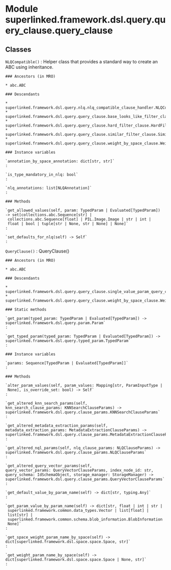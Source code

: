 Module superlinked.framework.dsl.query.query_clause.query_clause
================================================================

Classes
-------

`NLQCompatible()`
:   Helper class that provides a standard way to create an ABC using
    inheritance.

    ### Ancestors (in MRO)

    * abc.ABC

    ### Descendants

    * superlinked.framework.dsl.query.nlq.nlq_compatible_clause_handler.NLQCompatibleClauseHandler
    * superlinked.framework.dsl.query.query_clause.base_looks_like_filter_clause.BaseLooksLikeFilterClause
    * superlinked.framework.dsl.query.query_clause.hard_filter_clause.HardFilterClause
    * superlinked.framework.dsl.query.query_clause.similar_filter_clause.SimilarFilterClause
    * superlinked.framework.dsl.query.query_clause.weight_by_space_clause.WeightBySpaceClause

    ### Instance variables

    `annotation_by_space_annotation: dict[str, str]`
    :

    `is_type_mandatory_in_nlq: bool`
    :

    `nlq_annotations: list[NLQAnnotation]`
    :

    ### Methods

    `get_allowed_values(self, param: TypedParam | Evaluated[TypedParam]) ‑> set[collections.abc.Sequence[str] | collections.abc.Sequence[float] | PIL.Image.Image | str | int | float | bool | tuple[str | None, str | None] | None]`
    :

    `set_defaults_for_nlq(self) ‑> Self`
    :

`QueryClause()`
:   QueryClause()

    ### Ancestors (in MRO)

    * abc.ABC

    ### Descendants

    * superlinked.framework.dsl.query.query_clause.single_value_param_query_clause.SingleValueParamQueryClause
    * superlinked.framework.dsl.query.query_clause.weight_by_space_clause.WeightBySpaceClause

    ### Static methods

    `get_param(typed_param: TypedParam | Evaluated[TypedParam]) ‑> superlinked.framework.dsl.query.param.Param`
    :

    `get_typed_param(typed_param: TypedParam | Evaluated[TypedParam]) ‑> superlinked.framework.dsl.query.typed_param.TypedParam`
    :

    ### Instance variables

    `params: Sequence[TypedParam | Evaluated[TypedParam]]`
    :

    ### Methods

    `alter_param_values(self, param_values: Mapping[str, ParamInputType | None], is_override_set: bool) ‑> Self`
    :

    `get_altered_knn_search_params(self, knn_search_clause_params: KNNSearchClauseParams) ‑> superlinked.framework.dsl.query.clause_params.KNNSearchClauseParams`
    :

    `get_altered_metadata_extraction_params(self, metadata_extraction_params: MetadataExtractionClauseParams) ‑> superlinked.framework.dsl.query.clause_params.MetadataExtractionClauseParams`
    :

    `get_altered_nql_params(self, nlq_clause_params: NLQClauseParams) ‑> superlinked.framework.dsl.query.clause_params.NLQClauseParams`
    :

    `get_altered_query_vector_params(self, query_vector_params: QueryVectorClauseParams, index_node_id: str, query_schema: IdSchemaObject, storage_manager: StorageManager) ‑> superlinked.framework.dsl.query.clause_params.QueryVectorClauseParams`
    :

    `get_default_value_by_param_name(self) ‑> dict[str, typing.Any]`
    :

    `get_param_value_by_param_name(self) ‑> dict[str, float | int | str | superlinked.framework.common.data_types.Vector | list[float] | list[str] | superlinked.framework.common.schema.blob_information.BlobInformation | None]`
    :

    `get_space_weight_param_name_by_space(self) ‑> dict[superlinked.framework.dsl.space.space.Space, str]`
    :

    `get_weight_param_name_by_space(self) ‑> dict[superlinked.framework.dsl.space.space.Space | None, str]`
    :
